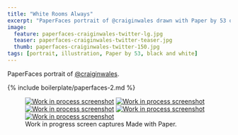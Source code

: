 ```yaml
---
title: "White Rooms Always"
excerpt: "PaperFaces portrait of @craiginwales drawn with Paper by 53 on an iPad."
image: 
  feature: paperfaces-craiginwales-twitter-lg.jpg
  teaser: paperfaces-craiginwales-twitter-teaser.jpg
  thumb: paperfaces-craiginwales-twitter-150.jpg
tags: [portrait, illustration, Paper by 53, black and white]
---
```


PaperFaces portrait of [@craiginwales](http://twitter.com/craiginwales).

{% include boilerplate/paperfaces-2.md %}

<figure class="third">
  <a href="{{ site.url }}/assets/images/paperfaces-craiginwales-process-1-lg.jpg"><img src="{{ site.url }}/assets/images/paperfaces-craiginwales-process-1-600.jpg" alt="Work in process screenshot"></a>
  <a href="{{ site.url }}/assets/images/paperfaces-craiginwales-process-2-lg.jpg"><img src="{{ site.url }}/assets/images/paperfaces-craiginwales-process-2-600.jpg" alt="Work in process screenshot"></a>
  <a href="{{ site.url }}/assets/images/paperfaces-craiginwales-process-3-lg.jpg"><img src="{{ site.url }}/assets/images/paperfaces-craiginwales-process-3-600.jpg" alt="Work in process screenshot"></a>
  <a href="{{ site.url }}/assets/images/paperfaces-craiginwales-process-4-lg.jpg"><img src="{{ site.url }}/assets/images/paperfaces-craiginwales-process-4-600.jpg" alt="Work in process screenshot"></a>
  <a href="{{ site.url }}/assets/images/paperfaces-craiginwales-process-5-lg.jpg"><img src="{{ site.url }}/assets/images/paperfaces-craiginwales-process-5-600.jpg" alt="Work in process screenshot"></a>
  <figcaption>Work in progress screen captures Made with Paper.</figcaption>
</figure>